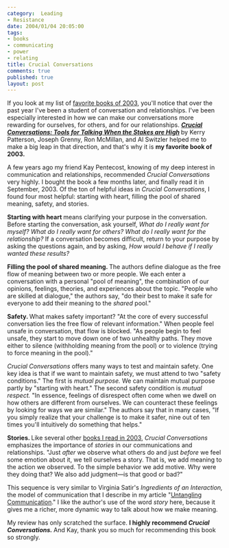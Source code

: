 ```yaml
--- 
category:  Leading
- Resistance
date: 2004/01/04 20:05:00
tags: 
- books
- communicating
- power
- relating
title: Crucial Conversations
comments: true
published: true
layout: post
---
```


<p> If you look at my list of <a href="/2004/01/favorite_books/">favorite books of 2003</a>, you'll notice that over the past year I've been a student of conversation and relationships. I've been especially interested in how we can make our conversations more rewarding for ourselves, for others, and for our relationships. <strong>
<em>
<a href="http://www.amazon.com/exec/obidos/ASIN/0071401946/dalehemer-20">Crucial Conversations: Tools for Talking When the Stakes are High</a>
</em>
</strong> by Kerry Patterson, Joseph Grenny, Ron McMillan, and Al Switzler helped me to make a big leap in that direction, and that's why it is <strong> my favorite book of 2003. </strong>
</p>
<p> A few years ago my friend Kay Pentecost, knowing of my deep interest in communication and relationships, recommended <em>Crucial Conversations</em> very highly. I bought the book a few months later, and finally read it in September, 2003. Of the ton of helpful ideas in <em>Crucial Conversations</em>, I found four most helpful: starting with heart, filling the pool of shared meaning, safety, and stories. </p>
<p>
<strong> Starting with heart </strong> means clarifying your purpose in the conversation. Before starting the conversation, ask yourself, <em> What do I really want for myself? What do I really want for others? What do I really want for the relationship? </em> If a conversation becomes difficult, return to your purpose by asking the questions again, and by asking, <em> How would I behave if I really wanted these results? </em>
</p>
<p>
<strong> Filling the pool of shared meaning. </strong> The authors define dialogue as the free flow of meaning between two or more people. We each enter a conversation with a personal "pool of meaning", the combination of our opinions, feelings, theories, and experiences about the topic. "People who are skilled at dialogue," the authors say, "do their best to make it safe for everyone to add their meaning to the <em>shared</em> pool." </p>
<p>
<strong> Safety. </strong> What makes safety important? "At the core of every successful conversation lies the free flow of relevant information." When people feel unsafe in conversation, that flow is blocked. "As people begin to feel unsafe, they start to move down one of two unhealthy paths. They move either to silence (withholding meaning from the pool) or to violence (trying to force meaning in the pool)." </p>
<p>
<em>Crucial Conversations</em> offers many ways to test and maintain safety. One key idea is that if we want to maintain safety, we must attend to two "safety conditions." The first is <em>mutual purpose.</em> We can maintain mutual purpose partly by "starting with heart." The second safety condition is <em>mutual respect.</em> "In essence, feelings of disrespect often come when we dwell on how others are different from ourselves. We can counteract these feelings by looking for ways we are similar." The authors say that in many cases, "If you simply realize that your challenge is to make it safer, nine out of ten times you'll intuitively do something that helps." </p>
<p>
<strong> Stories. </strong> Like several other <a href="/2004/01/favorite_books/">books I read in 2003</a>, <em>Crucial Conversations</em> emphasizes the importance of <em>stories</em> in our communications and relationships. "Just <em>after</em> we observe what others do and just <em>before</em> we feel some emotion about it, we tell ourselves a story. That is, we add meaning to the action we observed. To the simple behavior we add motive. Why were they doing that? We also add judgment—is that good or bad?" </p>
<p> This sequence is very similar to Virginia Satir's <em>Ingredients of an Interaction,</em> the model of communication that I describe in my article "<a href="http://dhemery.com/articles/untangling_communication/">Untangling Communication</a>." I like the author's use of the word <em>story</em> here, because it gives me a richer, more dynamic way to talk about how we make meaning. </p>
<p> My review has only scratched the surface. <strong>I highly recommend <em>Crucial Conversations.</em>
</strong> And Kay, thank you so much for recommending this book so strongly. </p>
